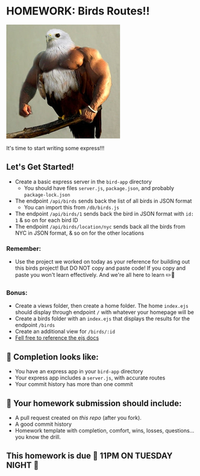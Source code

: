 # HOMEWORK: Birds Routes!!

![bird](./assets/reps.jpg)

It's time to start writing some express!!!

## Let's Get Started!

- Create a basic express server in the `bird-app` directory
    - You should have files `server.js`, `package.json`, and probably `package-lock.json`
- The endpoint `/api/birds` sends back the list of all birds in JSON format
   - You can import this from `/db/birds.js`
- The endpoint `/api/birds/1` sends back the bird in JSON format with `id: 1` & so on for each bird ID
- The endpoint `/api/birds/location/nyc` sends back all the birds from NYC in JSON format, & so on for the other locations

### Remember:
- Use the project we worked on today as your reference for building out this birds project! But DO NOT copy and paste code! If you copy and paste you won't learn effectively. And we're all here to learn ✏️🎒

### Bonus:
- Create a views folder, then create a home folder. The home `index.ejs` should display through endpoint `/` with whatever your homepage will be
- Create a birds folder with an `index.ejs` that displays the results for the endpoint `/birds`
- Create an additional view for `/birds/:id`
- [Fell free to reference the ejs docs](http://ejs.co/)

## 🚀 Completion looks like:

- You have an express app in your `bird-app` directory
- Your express app includes a `server.js`, with accurate routes
- Your commit history has more than one commit


## 🚀 Your homework submission should include:

- A pull request created on _this repo_ (after you fork).
- A good commit history
- Homework template with completion, comfort, wins, losses, questions... you know the drill.

## This homework is due 🚨 11PM ON TUESDAY NIGHT 🚨
